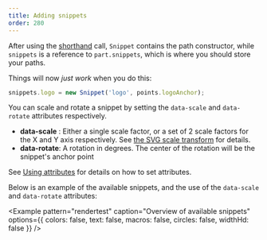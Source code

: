 ```yaml
---
title: Adding snippets
order: 280
---
```


After using the [shorthand](/howtos/core/shorthand/) call, `Snippet` contains the path constructor, while `snippets` is a reference to `part.snippets`, which is where you should store your paths.

Things will now *just work* when you do this:

```js
snippets.logo = new Snippet('logo', points.logoAnchor);
```

You can scale and rotate a snippet by setting the `data-scale` and `data-rotate` attributes respectively.

 - **data-scale** : Either a single scale factor, or a set of 2 scale factors for the X and Y axis respectively. See [the SVG scale transform](https://developer.mozilla.org/en-US/docs/Web/SVG/Attribute/transform#Scale) for details.
 - **data-rotate**: A rotation in degrees. The center of the rotation will be the snippet's anchor point

<Tip>

See [Using attributes](/concepts/attributes) for details on how to set attributes.

</Tip>

Below is an example of the available snippets, and the use of the `data-scale` and `data-rotate` attributes:

<Example pattern="rendertest" caption="Overview of available snippets" options={{ colors: false, text: false, macros: false, circles: false, widthHd: false }} />
